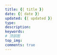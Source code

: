 ```yaml
---
title: {{ title }}
date: {{ date }}
updated: {{ updated }}
type: 
description:
keywords:
# 顶部图
top_img:
comments: true
---
```

